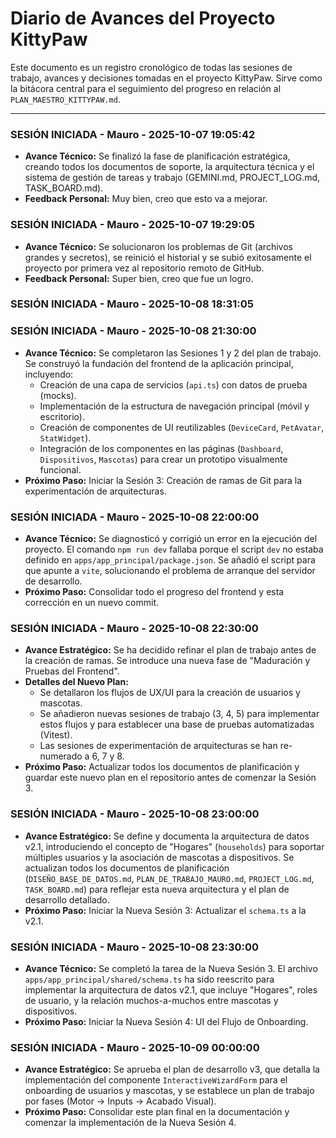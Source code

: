 # Diario de Avances del Proyecto KittyPaw

Este documento es un registro cronológico de todas las sesiones de trabajo, avances y decisiones tomadas en el proyecto KittyPaw. Sirve como la bitácora central para el seguimiento del progreso en relación al `PLAN_MAESTRO_KITTYPAW.md`.

---

### SESIÓN INICIADA - Mauro - 2025-10-07 19:05:42
- **Avance Técnico:** Se finalizó la fase de planificación estratégica, creando todos los documentos de soporte, la arquitectura técnica y el sistema de gestión de tareas y trabajo (GEMINI.md, PROJECT_LOG.md, TASK_BOARD.md).
- **Feedback Personal:** Muy bien, creo que esto va a mejorar.

### SESIÓN INICIADA - Mauro - 2025-10-07 19:29:05
- **Avance Técnico:** Se solucionaron los problemas de Git (archivos grandes y secretos), se reinició el historial y se subió exitosamente el proyecto por primera vez al repositorio remoto de GitHub.
- **Feedback Personal:** Super bien, creo que fue un logro.

### SESIÓN INICIADA - Mauro - 2025-10-08 18:31:05

### SESIÓN INICIADA - Mauro - 2025-10-08 21:30:00
- **Avance Técnico:** Se completaron las Sesiones 1 y 2 del plan de trabajo. Se construyó la fundación del frontend de la aplicación principal, incluyendo:
    - Creación de una capa de servicios (`api.ts`) con datos de prueba (mocks).
    - Implementación de la estructura de navegación principal (móvil y escritorio).
    - Creación de componentes de UI reutilizables (`DeviceCard`, `PetAvatar`, `StatWidget`).
    - Integración de los componentes en las páginas (`Dashboard`, `Dispositivos`, `Mascotas`) para crear un prototipo visualmente funcional.
- **Próximo Paso:** Iniciar la Sesión 3: Creación de ramas de Git para la experimentación de arquitecturas.

### SESIÓN INICIADA - Mauro - 2025-10-08 22:00:00
- **Avance Técnico:** Se diagnosticó y corrigió un error en la ejecución del proyecto. El comando `npm run dev` fallaba porque el script `dev` no estaba definido en `apps/app_principal/package.json`. Se añadió el script para que apunte a `vite`, solucionando el problema de arranque del servidor de desarrollo.
- **Próximo Paso:** Consolidar todo el progreso del frontend y esta corrección en un nuevo commit.

### SESIÓN INICIADA - Mauro - 2025-10-08 22:30:00
- **Avance Estratégico:** Se ha decidido refinar el plan de trabajo antes de la creación de ramas. Se introduce una nueva fase de "Maduración y Pruebas del Frontend".
- **Detalles del Nuevo Plan:**
    - Se detallaron los flujos de UX/UI para la creación de usuarios y mascotas.
    - Se añadieron nuevas sesiones de trabajo (3, 4, 5) para implementar estos flujos y para establecer una base de pruebas automatizadas (Vitest).
    - Las sesiones de experimentación de arquitecturas se han re-numerado a 6, 7 y 8.
- **Próximo Paso:** Actualizar todos los documentos de planificación y guardar este nuevo plan en el repositorio antes de comenzar la Sesión 3.

### SESIÓN INICIADA - Mauro - 2025-10-08 23:00:00
- **Avance Estratégico:** Se define y documenta la arquitectura de datos v2.1, introduciendo el concepto de "Hogares" (`households`) para soportar múltiples usuarios y la asociación de mascotas a dispositivos. Se actualizan todos los documentos de planificación (`DISEÑO_BASE_DE_DATOS.md`, `PLAN_DE_TRABAJO_MAURO.md`, `PROJECT_LOG.md`, `TASK_BOARD.md`) para reflejar esta nueva arquitectura y el plan de desarrollo detallado.
- **Próximo Paso:** Iniciar la Nueva Sesión 3: Actualizar el `schema.ts` a la v2.1.

### SESIÓN INICIADA - Mauro - 2025-10-08 23:30:00
- **Avance Técnico:** Se completó la tarea de la Nueva Sesión 3. El archivo `apps/app_principal/shared/schema.ts` ha sido reescrito para implementar la arquitectura de datos v2.1, que incluye "Hogares", roles de usuario, y la relación muchos-a-muchos entre mascotas y dispositivos.
- **Próximo Paso:** Iniciar la Nueva Sesión 4: UI del Flujo de Onboarding.

### SESIÓN INICIADA - Mauro - 2025-10-09 00:00:00
- **Avance Estratégico:** Se aprueba el plan de desarrollo v3, que detalla la implementación del componente `InteractiveWizardForm` para el onboarding de usuarios y mascotas, y se establece un plan de trabajo por fases (Motor -> Inputs -> Acabado Visual).
- **Próximo Paso:** Consolidar este plan final en la documentación y comenzar la implementación de la Nueva Sesión 4.